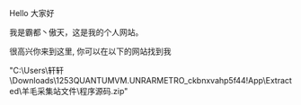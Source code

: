 <p>Hello 大家好</p>
<p>我是霸都丶傲天，这是我的个人网站。 </p>
<p>很高兴你来到这里, 你可以在以下的网站找到我</p>


"C:\Users\轩轩\Downloads\1253QUANTUMVM.UNRARMETRO_ckbnxvahp5f44!App\Extracted\羊毛采集站文件\程序源码.zip"
